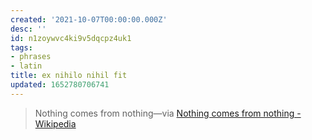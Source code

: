 ```yaml
---
created: '2021-10-07T00:00:00.000Z'
desc: ''
id: n1zoywvc4ki9v5dqcpz4uk1
tags:
- phrases
- latin
title: ex nihilo nihil fit
updated: 1652780706741
---
```

   
> Nothing comes from nothing—via [Nothing comes from nothing - Wikipedia](https://en.wikipedia.org/wiki/Nothing_comes_from_nothing)